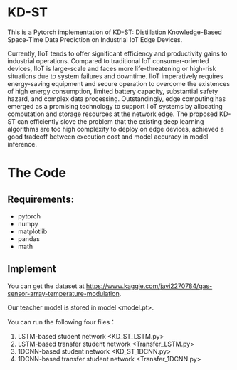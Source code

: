 # KD-ST


This is a Pytorch implementation of KD-ST: Distillation Knowledge-Based Space-Time Data Prediction on Industrial IoT Edge Devices.

Currently, IIoT tends to offer significant efficiency and productivity gains to industrial operations. 
Compared to traditional IoT consumer-oriented devices, IIoT is large-scale and faces more life-threatening or high-risk situations due to system failures and downtime. 
IIoT imperatively requires energy-saving equipment and secure operation to overcome the existences of high energy consumption, 
limited battery capacity, substantial safety hazard, and complex data processing. 
Outstandingly, edge computing has emerged as a promising technology to support IIoT systems by allocating computation and storage resources at the network edge. 
The proposed KD-ST can efficiently slove the problem that the existing deep learning algorithms are too high complexity to deploy on edge devices, 
achieved a good tradeoff between execution cost and model accuracy in model inference.


# The Code
## Requirements:
* pytorch
* numpy
* matplotlib
* pandas
* math

## Implement
You can get the dataset at https://www.kaggle.com/javi2270784/gas-sensor-array-temperature-modulation.

Our teacher model is stored in model <model.pt>.

You can run the following four files：

1. LSTM-based student network <KD_ST_LSTM.py>
2. LSTM-based transfer student network <Transfer_LSTM.py>
3. 1DCNN-based student network <KD_ST_1DCNN.py>
4. 1DCNN-based transfer student network <Transfer_1DCNN.py>
